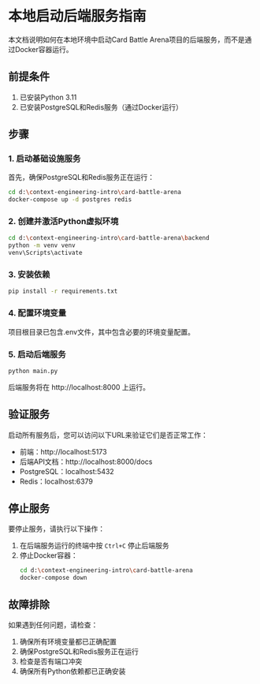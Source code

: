 # 本地启动后端服务指南

本文档说明如何在本地环境中启动Card Battle Arena项目的后端服务，而不是通过Docker容器运行。

## 前提条件

1. 已安装Python 3.11
2. 已安装PostgreSQL和Redis服务（通过Docker运行）

## 步骤

### 1. 启动基础设施服务

首先，确保PostgreSQL和Redis服务正在运行：

```bash
cd d:\context-engineering-intro\card-battle-arena
docker-compose up -d postgres redis
```

### 2. 创建并激活Python虚拟环境

```bash
cd d:\context-engineering-intro\card-battle-arena\backend
python -m venv venv
venv\Scripts\activate
```

### 3. 安装依赖

```bash
pip install -r requirements.txt
```

### 4. 配置环境变量

项目根目录已包含.env文件，其中包含必要的环境变量配置。

### 5. 启动后端服务

```bash
python main.py
```

后端服务将在 http://localhost:8000 上运行。

## 验证服务

启动所有服务后，您可以访问以下URL来验证它们是否正常工作：

- 前端：http://localhost:5173
- 后端API文档：http://localhost:8000/docs
- PostgreSQL：localhost:5432
- Redis：localhost:6379

## 停止服务

要停止服务，请执行以下操作：

1. 在后端服务运行的终端中按 `Ctrl+C` 停止后端服务
2. 停止Docker容器：
   ```bash
   cd d:\context-engineering-intro\card-battle-arena
   docker-compose down
   ```

## 故障排除

如果遇到任何问题，请检查：

1. 确保所有环境变量都已正确配置
2. 确保PostgreSQL和Redis服务正在运行
3. 检查是否有端口冲突
4. 确保所有Python依赖都已正确安装